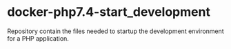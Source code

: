 # docker-php7.4-start_development
Repository contain the files needed to startup the development environment for a PHP application.
